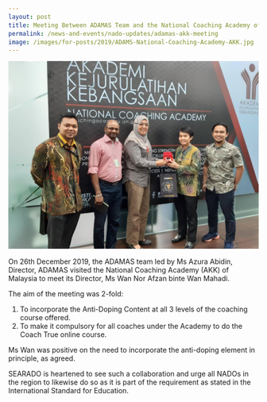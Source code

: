 ```yaml
---
layout: post
title: Meeting Between ADAMAS Team and the National Coaching Academy of Malaysia
permalink: /news-and-events/nado-updates/adamas-akk-meeting
image: /images/for-posts/2019/ADAMS-National-Coaching-Academy-AKK.jpg
---
```

![Group Photo](/images/for-posts/2019/ADAMS-National-Coaching-Academy-AKK.jpg)

On 26th December 2019, the ADAMAS team led by Ms Azura Abidin, Director, ADAMAS visited the National Coaching Academy (AKK) of Malaysia to meet its Director, Ms Wan Nor Afzan binte Wan Mahadi.

The aim of the meeting was 2-fold:
1. To incorporate the Anti-Doping Content at all 3 levels of the coaching course offered.
2. To make it compulsory for all coaches under the Academy to do the Coach True online course.

Ms Wan was positive on the need to incorporate the anti-doping element in principle, as agreed.

SEARADO is heartened to see such a collaboration and urge all NADOs in the region to likewise do so as it is part of the requirement as stated in the International Standard for Education.
